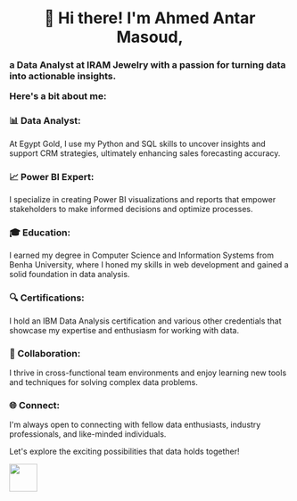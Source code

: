  <center ><h1> 👋 Hi there! I'm Ahmed Antar Masoud, </h1></center>
 
<h3> a Data Analyst at IRAM Jewelry with a passion for turning data into actionable insights.

 Here's a bit about me: </h3>

<h3>📊 Data Analyst:</h3> At Egypt Gold, I use my Python and SQL skills to uncover insights and support CRM strategies, ultimately enhancing sales forecasting accuracy.

<h3>📈 Power BI Expert:</h3> I specialize in creating Power BI visualizations and reports that empower stakeholders to make informed decisions and optimize processes.

<h3>🎓 Education:</h3> I earned my degree in Computer Science and Information Systems from Benha University, where I honed my skills in web development and gained a solid foundation in data analysis.

<h3>🔍 Certifications:</h3> I hold an IBM Data Analysis certification and various other credentials that showcase my expertise and enthusiasm for working with data.

<h3>💼 Collaboration:</h3> I thrive in cross-functional team environments and enjoy learning new tools and techniques for solving complex data problems.

<h3>🌐 Connect:</h3> I'm always open to connecting with fellow data enthusiasts, industry professionals, and like-minded individuals. 

Let's explore the exciting possibilities that data holds together!

<img src="https://www.vectorlogo.zone/logos/linkedin/linkedin-ar21.svg" width='50'>
